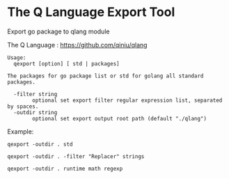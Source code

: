 The Q Language Export Tool
========

Export go package to qlang module

The Q Language : https://github.com/qiniu/qlang

```
Usage:
  qexport [option] [ std | packages]

The packages for go package list or std for golang all standard packages.

  -filter string
    	optional set export filter regular expression list, separated by spaces.
  -outdir string
    	optional set export output root path (default "./qlang")
```   

Example:

	qexport -outdir . std

	qexport -outdir . -filter "Replacer" strings

	qexport -outdir . runtime math regexp

